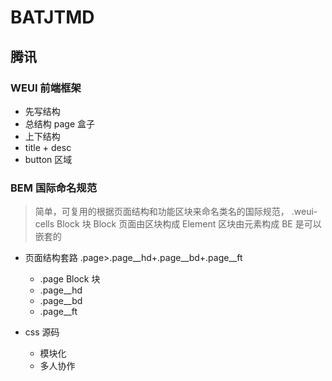 # BATJTMD


## 腾讯

### WEUI 前端框架

- 先写结构
 - 总结构 page 盒子
 - 上下结构
 - title + desc
 - button 区域

### BEM 国际命名规范
> 简单，可复用的根据页面结构和功能区块来命名类名的国际规范，
    .weui-cells Block 块
    Block 页面由区块构成
    Element 区块由元素构成
    BE 是可以嵌套的


 - 页面结构套路
   .page>.page__hd+.page__bd+.page__ft
   - .page  Block 块
    - .page__hd
    - .page__bd
    - .page__ft


- css 源码
  - 模块化
  - 多人协作
